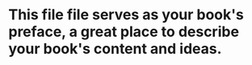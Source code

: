 # This file file serves as your book's preface, a great place to describe your book's content and ideas.



